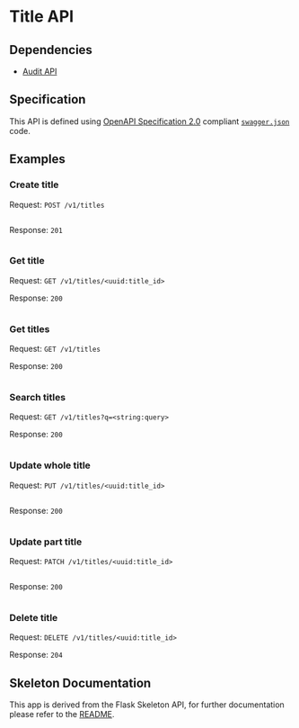 # Title API

## Dependencies
* [Audit API](http://192.168.249.38/transaction-monitoring/audit-api)

## Specification

This API is defined using [OpenAPI Specification 2.0](https://github.com/OAI/OpenAPI-Specification/blob/master/versions/2.0.md) compliant [`swagger.json`](title_api/swagger.json) code.

## Examples

### Create title

Request: `POST /v1/titles`
```json
```

Response: `201`
```json
```

### Get title

Request: `GET /v1/titles/<uuid:title_id>`

Response: `200`
```json
```

### Get titles

Request: `GET /v1/titles`

Response: `200`
```json
```

### Search titles

Request: `GET /v1/titles?q=<string:query>`

Response: `200`
```json
```

### Update whole title

Request: `PUT /v1/titles/<uuid:title_id>`
```json
```

Response: `200`
```json
```

### Update part title

Request: `PATCH /v1/titles/<uuid:title_id>`
```json
```

Response: `200`
```json
```

### Delete title

Request: `DELETE /v1/titles/<uuid:title_id>`

Response: `204`

## Skeleton Documentation

This app is derived from the Flask Skeleton API, for further documentation please refer to the [README](http://192.168.249.38/skeletons/flask-skeleton-api/blob/master/README.md).
